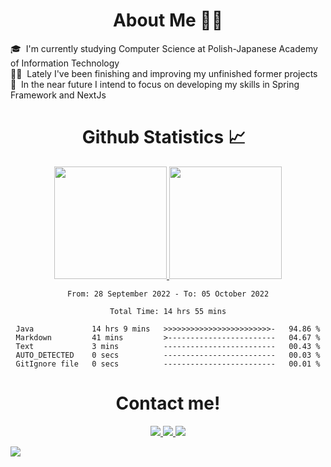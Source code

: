<div align="center">
      <h1>About Me 👨‍🎓</h1>
</div>

<a>🎓 &nbsp;I'm currently studying Computer Science at Polish-Japanese Academy of Information Technology</a>
<br>
<a>👨‍💻 &nbsp;Lately I've been finishing and improving my unfinished former projects</a>
<br>
<a>🌱 &nbsp;In the near future I intend to focus on developing my skills in Spring Framework and NextJs</a>

<div align="center">
  <h1> Github Statistics 📈 &nbsp;</h1>
  <a href="https://github.com/Franek-Antoniak">
    <img height="180em" src="https://github-readme-streak-stats.herokuapp.com?user=Franek-Antoniak&theme=github-dark-blue&date_format=M%20j%5B%2C%20Y%5D" />
    <img height="180em" src="http://github-readme-stats-local-franek-antoniak.vercel.app/api/top-langs/?username=Franek-                                                Antoniak&layout=compact&theme=github_dark&cache_seconds=7200"/>
  </a>
</div>

<div align="center">
<!--START_SECTION:waka-->

```text
From: 28 September 2022 - To: 05 October 2022

Total Time: 14 hrs 55 mins

Java             14 hrs 9 mins   >>>>>>>>>>>>>>>>>>>>>>>>-   94.86 %
Markdown         41 mins         >------------------------   04.67 %
Text             3 mins          -------------------------   00.43 %
AUTO_DETECTED    0 secs          -------------------------   00.03 %
GitIgnore file   0 secs          -------------------------   00.01 %
```

<!--END_SECTION:waka-->
</div>

<div id="footer" align="center">
  <h1>Contact me!</h1>
  <a href="https://www.linkedin.com/in/franciszek-antoniak/">
    <img src="https://img.shields.io/badge/LinkedIn-0077B5?style=for-the-badge&logo=linkedin&logoColor=white"/>
  </a>
  <a href="https://www.discord.com">
    <img src="https://img.shields.io/badge/Paco%232181-5865f2?&style=for-the-badge&logo=Discord&logoColor=white"/>
  </a>
  <a href="mailto:franekant123@gmail.com">
    <img src="https://img.shields.io/badge/Gmail-D14836?style=for-the-badge&logo=gmail&logoColor=white"/>
  </a>
</div>

<!--Tracker-->
![](https://hit.yhype.me/github/profile?user_id=31598277)
